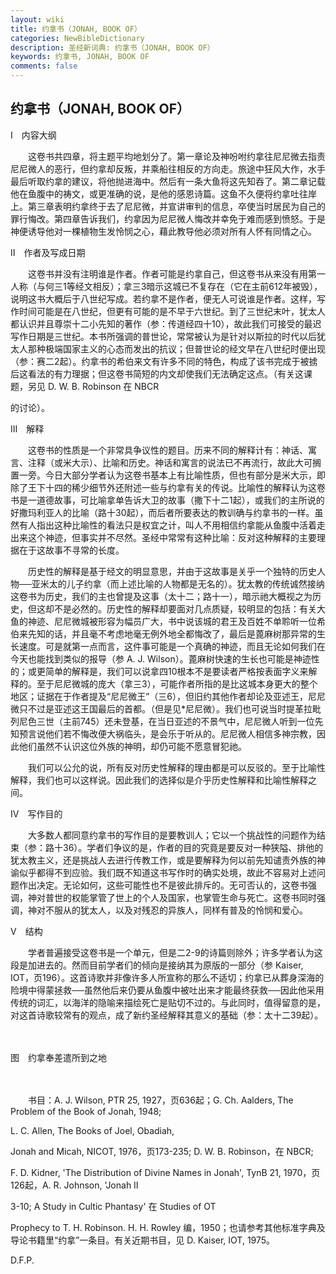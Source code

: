 ```yaml
---
layout: wiki
title: 约拿书（JONAH, BOOK OF）
categories: NewBibleDictionary
description: 圣经新词典: 约拿书（JONAH, BOOK OF）
keywords: 约拿书, JONAH, BOOK OF
comments: false
---
```


## 约拿书（JONAH, BOOK OF）

Ⅰ　内容大纲

　　这卷书共四章，将主题平均地划分了。第一章论及神吩咐约拿往尼尼微去指责尼尼微人的恶行，但约拿却反叛，并乘船往相反的方向走。旅途中狂风大作，水手最后听取约拿的建议，将他抛进海中。然后有一条大鱼将这先知吞了。第二章记载他在鱼腹中的祷文，或更准确的说，是他的感恩诗篇。这鱼不久便将约拿吐往岸上。第三章表明约拿终于去了尼尼微，并宣讲审判的信息，卒使当时居民为自己的罪行悔改。第四章告诉我们，约拿因为尼尼微人悔改并幸免于难而感到愤怒。于是神便诱导他对一棵植物生发怜悯之心，藉此教导他必须对所有人怀有同情之心。

Ⅱ　作者及写成日期

　　这卷书并没有注明谁是作者。作者可能是约拿自己，但这卷书从来没有用第一人称（与何三1等经文相反）；拿三3暗示这城已不复存在（它在主前612年被毁），说明这书大概后于八世纪写成。若约拿不是作者，便无人可说谁是作者。这样，写作时间可能是在八世纪，但更有可能的是不早于六世纪。到了三世纪末叶，犹太人都认识并且尊崇十二小先知的著作（参：传道经四十10），故此我们可接受的最迟写作日期是三世纪。本书所强调的普世论，常常被认为是针对以斯拉的时代以后犹太人那种极端国家主义的心态而发出的抗议；但普世论的经文早在八世纪时便出现（参：赛二2起）。约拿书的希伯来文有许多不同的特色，构成了该书完成于被掳后这看法的有力理据；但这卷书简短的内文却使我们无法确定这点。（有关这课题，另见 D. W. B. Robinson 在 NBCR

的讨论）。

Ⅲ　解释

　　这卷书的性质是一个非常具争议性的题目。历来不同的解释计有：神话、寓言、注释（或米大示）、比喻和历史。神话和寓言的说法已不再流行，故此大可搁置一旁。今日大部分学者认为这卷书基本上有比喻性质，但也有部分是米大示，即除了王下十四的稀少细节外还附述一些与约拿有关的传说。比喻性的解释认为这卷书是一道德故事，可比喻拿单告诉大卫的故事（撒下十二1起），或我们的主所说的好撒玛利亚人的比喻（路十30起），而后者所要表达的教训确与约拿书的一样。虽然有人指出这种比喻性的看法只是权宜之计，叫人不用相信约拿能从鱼腹中活着走出来这个神迹，但事实并不尽然。圣经中常常有这种比喻：反对这种解释的主要理据在于这故事不寻常的长度。

　　历史性的解释是基于经文的明显意思，并由于这故事是关乎一个独特的历史人物──亚米太的儿子约拿（而上述比喻的人物都是无名的）。犹太教的传统诚然接纳这卷书为历史，我们的主也曾提及这事（太十二；路十一），暗示祂大概视之为历史，但这却不是必然的。历史性的解释却要面对几点质疑，较明显的包括：有关大鱼的神迹、尼尼微城被形容为幅员广大，书中说该城的君王及百姓不单聆听一位希伯来先知的话，并且毫不考虑地毫无例外地全都悔改了，最后是蓖麻树那异常的生长速度。可是就第一点而言，这件事可能是一个真确的神迹，而且无论如何我们在今天也能找到类似的报导（参 A. J. Wilson）。蓖麻树快速的生长也可能是神迹性的；或更简单的解释是，我们可以说拿四10根本不是要读者严格按表面字义来解释的。至于尼尼微城的庞大（拿三3），可能作者所指的是比这城本身更大的整个地区；证据在于作者提及“尼尼微王”（三6），但旧约其他作者却论及亚述王，尼尼微只不过是亚述这王国最后的首都。（但是见*尼尼微）。我们也可说当时提革拉毗列尼色三世（主前745）还未登基，在当日亚述的不景气中，尼尼微人听到一位先知预言说他们若不悔改便大祸临头，是会乐于听从的。尼尼微人相信多神宗教，因此他们虽然不认识这位外族的神明，却仍可能不愿意冒犯祂。

　　我们可以公允的说，所有反对历史性解释的理由都是可以反驳的。至于比喻性解释，我们也可以这样说。因此我们的选择似是介乎历史性解释和比喻性解释之间。

Ⅳ　写作目的

　　大多数人都同意约拿书的写作目的是要教训人；它以一个挑战性的问题作为结束（参：路十36）。学者们争议的是，作者的目的究竟是要反对一种狭隘、排他的犹太教主义，还是挑战人去进行传教工作，或是要解释为何以前先知谴责外族的神谕似乎都得不到应验。我们既不知道这书写作时的确实处境，故此不容易对上述问题作出决定。无论如何，这些可能性也不是彼此排斥的。无可否认的，这卷书强调，神对普世的权能掌管了世上的个人及国家，也掌管生命与死亡。这卷书同时强调，神对不服从的犹太人，以及对残忍的异族人，同样有普及的怜悯和爱心。

Ⅴ　结构

　　学者普遍接受这卷书是一个单元，但是二2-9的诗篇则除外；许多学者认为这段是加进去的。然而目前学者们的倾向是接纳其为原版的一部分（参 Kaiser, IOT，页196）。这首诗歌并非像许多人所宣称的那么不适切；约拿已从葬身深海的险境中得蒙拯救──虽然他后来仍要从鱼腹中被吐出来才能最终获救──因此他采用传统的词汇，以海洋的隐喻来描绘死亡是贴切不过的。与此同时，值得留意的是，对这首诗歌较常有的观点，成了新约圣经解释其意义的基础（参：太十二39起）。

　





图　约拿奉差遣所到之地

　

　　书目：A. J. Wilson, PTR 25, 1927，页636起；G. Ch. Aalders, The Problem of the Book of Jonah, 1948;

L. C. Allen, The Books of Joel, Obadiah,

Jonah and Micah, NICOT, 1976，页173-235; D. W. B. Robinson，在 NBCR;

F. D. Kidner, 'The Distribution of Divine Names in Jonah', TynB 21, 1970，页126起，A. R. Johnson, 'Jonah II

3-10; A Study in Cultic Phantasy' 在 Studies of OT

Prophecy to T. H. Robinson. H. H. Rowley 编，1950；也请参考其他标准字典及导论书籍里“约拿”一条目。有关近期书目，见 D. Kaiser, IOT, 1975。

D.F.P.








